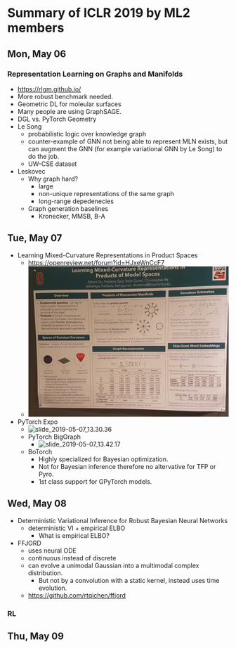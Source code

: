 # Summary of ICLR 2019 by ML2 members

## Mon, May 06
### Representation Learning on Graphs and Manifolds
* https://rlgm.github.io/
* More robust benchmark needed.
* Geometric DL for moleular surfaces
* Many people are using GraphSAGE.
* DGL vs. PyTorch Geometry
* Le Song
  * probabilistic logic over knowledge graph
  * counter-example of GNN not being able to represent MLN exists, but can augment the GNN (for example variational GNN by Le Song) to do the job.
  * UW-CSE dataset
* Leskovec
  * Why graph hard?
    * large
    * non-unique representations of the same graph
    * long-range depedenecies
  * Graph generation baselines
    * Kronecker, MMSB, B-A

## Tue, May 07
* Learning Mixed-Curvature Representations in Product Spaces
  * https://openreview.net/forum?id=HJxeWnCcF7
  * ![poster](photos/20190507_125520.jpg)
* PyTorch Expo
  * ![slide_2019-05-07_13.30.36](photos/2019-05-07%2013.30.36.jpg)
  * PyTorch BigGraph
    * ![slide_2019-05-07_13.42.17](photos/2019-05-07%2013.42.17.jpg)
  * BoTorch
    * Highly specialized for Bayesian optimization.
    * Not for Bayesian inference therefore no altervative for TFP or Pyro.
    * 1st class support for GPyTorch models.

## Wed, May 08
* Deterministic Variational Inference for Robust Bayesian Neural Networks
  * deterministic VI + empirical ELBO
    * What is empirical ELBO?
* FFJORD
  * uses neural ODE
  * continuous instead of discrete
  * can evolve a unimodal Gaussian into a multimodal complex distribution.
    * But not by a convolution with a static kernel, instead uses time evolution.
  * https://github.com/rtqichen/ffjord
### RL

## Thu, May 09
